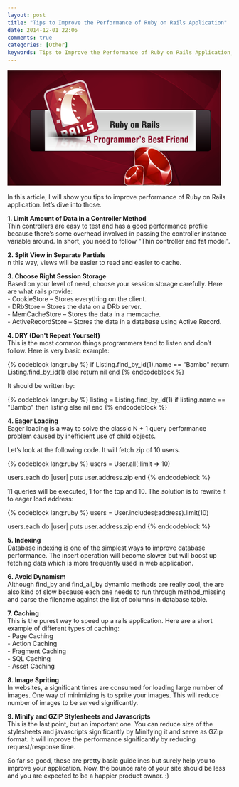 ```yaml
---
layout: post
title: "Tips to Improve the Performance of Ruby on Rails Application"
date: 2014-12-01 22:06
comments: true
categories: [Other]
keywords: Tips to Improve the Performance of Ruby on Rails Application, Ruby, Ruby on Rails, Rails 4, Ruby on Rails 4
---
```


<p>
  <img src="/images/ruby_on_rails.png" alt="Tips to Improve the Performance of Ruby on Rails Application" />
</p>

<p>
   In this article, I will show you tips to improve performance of Ruby on Rails application. let’s dive into those.
</p>

<p>
  <strong>1. Limit Amount of Data in a Controller Method</strong><br/>
  Thin controllers are easy to test and has a good performance profile because there’s some overhead involved in passing the controller instance variable around. In short, you need to follow "Thin controller and fat model".
</p>

<p>
  <strong>2. Split View in Separate Partials</strong><br/>
  n this way, views will be easier to read and easier to cache.
</p>

<p>
  <strong>3. Choose Right Session Storage</strong><br/>
  Based on your level of need, choose your session storage carefully. Here are what rails provide:<br/>
  - CookieStore – Stores everything on the client.<br/>
  - DRbStore – Stores the data on a DRb server.<br/>
  - MemCacheStore – Stores the data in a memcache.<br/>
  - ActiveRecordStore – Stores the data in a database using Active Record.
</p>

<p>
  <strong>4. DRY (Don't Repeat Yourself)</strong><br/>
  This is the most common things programmers tend to listen and don’t follow. Here is very basic example:
</p>

{% codeblock lang:ruby %}
if Listing.find_by_id(1).name == "Bambo"
  return Listing.find_by_id(1)
else
  return nil
end
{% endcodeblock %}

<p>
  It should be written by:
</p>

{% codeblock lang:ruby %}
listing = Listing.find_by_id(1)
if listing.name == "Bambp" then listing else nil end
{% endcodeblock %}

<p>
  <strong>4. Eager Loading</strong><br/>
  Eager loading is a way to solve the classic N + 1 query performance problem caused by inefficient use of child objects.
</p>

<p>
  Let’s look at the following code. It will fetch zip of 10 users.
</p>

{% codeblock lang:ruby %}
users = User.all(:limit => 10)

users.each do |user|
  puts user.address.zip
end
{% endcodeblock %}

<p>
  11 queries will be executed, 1 for the top and 10. The solution is to rewrite it to eager load address:
</p>

{% codeblock lang:ruby %}
users = User.includes(:address).limit(10)

users.each do |user|
  puts user.address.zip
end
{% endcodeblock %}

<p>
  <strong>5. Indexing</strong><br/>
  Database indexing is one of the simplest ways to improve database performance. The insert operation will become slower but will boost up fetching data which is more frequently used in web application.
</p>

<p>
  <strong>6. Avoid Dynamism</strong><br/>
  Although find_by and find_all_by dynamic methods are really cool, the are also kind of slow because each one needs to run through method_missing and parse the filename against the list of columns in database table.
</p>

<p>
  <strong>7. Caching</strong><br/>
  This is the purest way to speed up a rails application. Here are a short example of different types of caching:<br/>
  - Page Caching<br/>
  - Action Caching<br/>
  - Fragment Caching<br/>
  - SQL Caching<br/>
  - Asset Caching<br/>
</p>

<p>
  <strong>8. Image Spriting</strong><br/>
  In websites, a significant times are consumed for loading large number of images. One way of minimizing is to sprite your images. This will reduce number of images to be served significantly.
</p>

<p>
  <strong>9. Minify and GZIP Stylesheets and Javascripts</strong><br/>
  This is the last point, but an important one. You can reduce size of the stylesheets and javascripts significantly by Minifying it and serve as GZip format. It will improve the performance significantly by reducing request/response time.
</p>

<p>
  So far so good, these are pretty basic guidelines but surely help you to improve your application. Now, the bounce rate of your site should be less and you are expected to be a happier product owner. :)
</p>